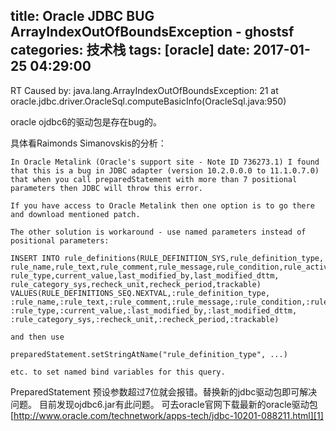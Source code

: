 title: Oracle JDBC BUG ArrayIndexOutOfBoundsException - ghostsf
categories: 技术栈
tags: [oracle]
date: 2017-01-25 04:29:00
---
RT 
Caused by: java.lang.ArrayIndexOutOfBoundsException: 21
at oracle.jdbc.driver.OracleSql.computeBasicInfo(OracleSql.java:950)

oracle ojdbc6的驱动包是存在bug的。

具体看Raimonds Simanovskis的分析：

    In Oracle Metalink (Oracle's support site - Note ID 736273.1) I found that this is a bug in JDBC adapter (version 10.2.0.0.0 to 11.1.0.7.0) that when you call preparedStatement with more than 7 positional parameters then JDBC will throw this error.
    
    If you have access to Oracle Metalink then one option is to go there and download mentioned patch.
    
    The other solution is workaround - use named parameters instead of positional parameters:
    
    INSERT INTO rule_definitions(RULE_DEFINITION_SYS,rule_definition_type,
    rule_name,rule_text,rule_comment,rule_message,rule_condition,rule_active,
    rule_type,current_value,last_modified_by,last_modified_dttm,
    rule_category_sys,recheck_unit,recheck_period,trackable)
    VALUES(RULE_DEFINITIONS_SEQ.NEXTVAL,:rule_definition_type,
    :rule_name,:rule_text,:rule_comment,:rule_message,:rule_condition,:rule_active,
    :rule_type,:current_value,:last_modified_by,:last_modified_dttm,
    :rule_category_sys,:recheck_unit,:recheck_period,:trackable)
    
    and then use
    
    preparedStatement.setStringAtName("rule_definition_type", ...)
    
    etc. to set named bind variables for this query.

PreparedStatement 预设参数超过7位就会报错。替换新的jdbc驱动包即可解决问题。
目前发现ojdbc6.jar有此问题。
可去oracle官网下载最新的oracle驱动包
[http://www.oracle.com/technetwork/apps-tech/jdbc-10201-088211.html][1]


  [1]: http://www.oracle.com/technetwork/apps-tech/jdbc-10201-088211.html

